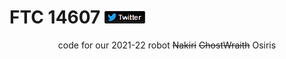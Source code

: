 # FTC 14607 [![twitter](./res/fixeddarktwitterlogo.png)](https://twitter.com/ftc14607)

<div align=center>code for our 2021-22 robot  <strike>Nakiri</strike> <strike>Ghost</strike><strike>Wraith</strike> Osiris</div>
